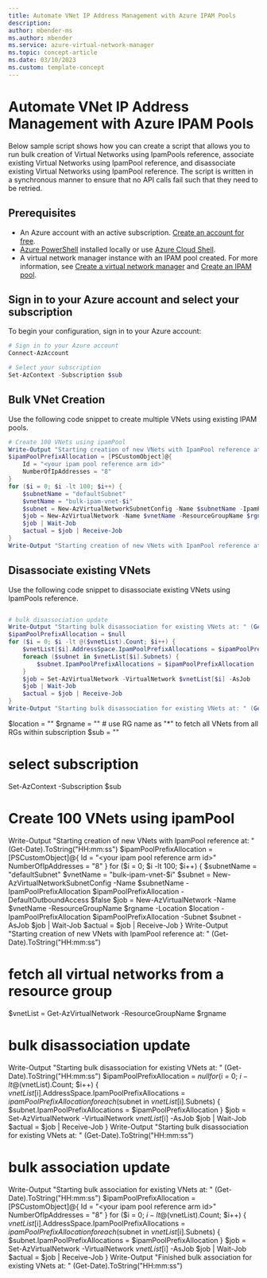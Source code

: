```yaml
---
title: Automate VNet IP Address Management with Azure IPAM Pools
description: 
author: mbender-ms
ms.author: mbender
ms.service: azure-virtual-network-manager
ms.topic: concept-article
ms.date: 03/10/2023
ms.custom: template-concept
---
```


# Automate VNet IP Address Management with Azure IPAM Pools

Below sample script shows how you can create a script that allows you to run bulk creation of Virtual Networks using IpamPools reference, associate existing Virtual Networks using IpamPool reference, and disassociate existing Virtual Networks using IpamPool reference. The script is written in a synchronous manner to ensure that no API calls fail such that they need to be retried.

## Prerequisites

- An Azure account with an active subscription. [Create an account for free](https://azure.microsoft.com/free/?WT.mc_id=A261C142F).
- [Azure PowerShell](https://docs.microsoft.com/powershell/azure/new-azureps-module-az?view=azps-7.4.0) installed locally or use [Azure Cloud Shell](https://docs.microsoft.com/azure/cloud-shell/overview).
- A virtual network manager instance with an IPAM pool created. For more information, see [Create a virtual network manager](./create-virtual-network-manager-powershell.md) and [Create an IPAM pool](./how-to-manage-ip-addresses-network-manager.md).

## Sign in to your Azure account and select your subscription

To begin your configuration, sign in to your Azure account:

```powershell
# Sign in to your Azure account
Connect-AzAccount

# Select your subscription
Set-AzContext -Subscription $sub
```

## Bulk VNet Creation

Use the following code snippet to create multiple VNets using existing IPAM pools.

```powershell
# Create 100 VNets using ipamPool
Write-Output "Starting creation of new VNets with IpamPool reference at: " (Get-Date).ToString("HH:mm:ss")
$ipamPoolPrefixAllocation = [PSCustomObject]@{
    Id = "<your ipam pool reference arm id>"
    NumberOfIpAddresses = "8"
}
for ($i = 0; $i -lt 100; $i++) {
    $subnetName = "defaultSubnet"
    $vnetName = "bulk-ipam-vnet-$i"
    $subnet = New-AzVirtualNetworkSubnetConfig -Name $subnetName -IpamPoolPrefixAllocation $ipamPoolPrefixAllocation -DefaultOutboundAccess $false
    $job = New-AzVirtualNetwork -Name $vnetName -ResourceGroupName $rgname -Location $location -IpamPoolPrefixAllocation $ipamPoolPrefixAllocation -Subnet $subnet -AsJob
    $job | Wait-Job
    $actual = $job | Receive-Job
}
Write-Output "Starting creation of new VNets with IpamPool reference at: " (Get-Date).ToString("HH:mm:ss")
```
## Disassociate existing VNets
Use the following code snippet to disassociate existing VNets using IpamPools reference.

```powershell

# bulk disassociation update
Write-Output "Starting bulk disassociation for existing VNets at: " (Get-Date).ToString("HH:mm:ss")
$ipamPoolPrefixAllocation = $null
for ($i = 0; $i -lt @($vnetList).Count; $i++) {
    $vnetList[$i].AddressSpace.IpamPoolPrefixAllocations = $ipamPoolPrefixAllocation
    foreach ($subnet in $vnetList[$i].Subnets) {
        $subnet.IpamPoolPrefixAllocations = $ipamPoolPrefixAllocation
    }
    $job = Set-AzVirtualNetwork -VirtualNetwork $vnetList[$i] -AsJob
    $job | Wait-Job
    $actual = $job | Receive-Job
}
Write-Output "Starting bulk disassociation for existing VNets at: " (Get-Date).ToString("HH:mm:ss")

```
$location = "<your resource location>"
$rgname = "<your resource group>" # use RG name as "*" to fetch all VNets from all RGs within subscription
$sub = "<your subscription id>"

# select subscription
Set-AzContext -Subscription $sub

# Create 100 VNets using ipamPool
Write-Output "Starting creation of new VNets with IpamPool reference at: " (Get-Date).ToString("HH:mm:ss")
$ipamPoolPrefixAllocation = [PSCustomObject]@{
    Id = "<your ipam pool reference arm id>"
    NumberOfIpAddresses = "8"
}
for ($i = 0; $i -lt 100; $i++) {
    $subnetName = "defaultSubnet"
    $vnetName = "bulk-ipam-vnet-$i"
    $subnet = New-AzVirtualNetworkSubnetConfig -Name $subnetName -IpamPoolPrefixAllocation $ipamPoolPrefixAllocation -DefaultOutboundAccess $false
    $job = New-AzVirtualNetwork -Name $vnetName -ResourceGroupName $rgname -Location $location -IpamPoolPrefixAllocation $ipamPoolPrefixAllocation -Subnet $subnet -AsJob
    $job | Wait-Job
    $actual = $job | Receive-Job
}
Write-Output "Starting creation of new VNets with IpamPool reference at: " (Get-Date).ToString("HH:mm:ss")

# fetch all virtual networks from a resource group
$vnetList = Get-AzVirtualNetwork -ResourceGroupName $rgname

# bulk disassociation update
Write-Output "Starting bulk disassociation for existing VNets at: " (Get-Date).ToString("HH:mm:ss")
$ipamPoolPrefixAllocation = $null
for ($i = 0; $i -lt @($vnetList).Count; $i++) {
    $vnetList[$i].AddressSpace.IpamPoolPrefixAllocations = $ipamPoolPrefixAllocation
    foreach ($subnet in $vnetList[$i].Subnets) {
        $subnet.IpamPoolPrefixAllocations = $ipamPoolPrefixAllocation
    }
    $job = Set-AzVirtualNetwork -VirtualNetwork $vnetList[$i] -AsJob
    $job | Wait-Job
    $actual = $job | Receive-Job
}
Write-Output "Starting bulk disassociation for existing VNets at: " (Get-Date).ToString("HH:mm:ss")

# bulk association update
Write-Output "Starting bulk association for existing VNets at: " (Get-Date).ToString("HH:mm:ss")
$ipamPoolPrefixAllocation = [PSCustomObject]@{
    Id = "<your ipam pool reference arm id>"
    NumberOfIpAddresses = "8"
}
for ($i = 0; $i -lt @($vnetList).Count; $i++) {
    $vnetList[$i].AddressSpace.IpamPoolPrefixAllocations = $ipamPoolPrefixAllocation
    foreach ($subnet in $vnetList[$i].Subnets) {
        $subnet.IpamPoolPrefixAllocations = $ipamPoolPrefixAllocation
    }
    $job = Set-AzVirtualNetwork -VirtualNetwork $vnetList[$i] -AsJob
    $job | Wait-Job
    $actual = $job | Receive-Job
}
Write-Output "Finished bulk association for existing VNets at: " (Get-Date).ToString("HH:mm:ss")


